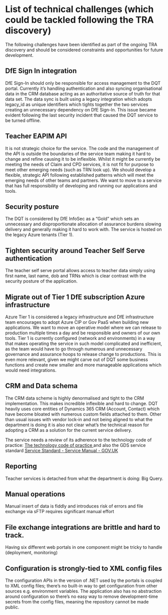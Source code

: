 # List of technical challenges (which could be tackled following the TRA discovery)

The following challenges have been identified as part of the ongoing TRA discovery and should be considered constraints and opportunities for future development. 
 
## DfE Sign In integration
DfE Sign-In should only be responsible for access management to the DQT portal. Currently it’s handling authentication and also syncing organisational data in the CRM database acting as an authoritative source of truth for that data set. The data sync is built using a legacy integration which adopts legacy_id as unique identifiers which tights together the two services creating an unnecessary dependency on DfE Sign-In. This issue became evident following the last security incident that caused the DQT service to be turned offline.

## Teacher EAPIM API 
It is not strategic choice for the service. The code and the management of the API is outside the boundaries of the service team making it hard to change and refine causing it to be inflexible. Whilst it might be currently be meeting the needs of Claim and CPD services, it is not fit for purpose to meet other emerging needs (such as TRN look up). 
We should develop a flexible, strategic API following established patterns which will meet the emerging needs of other teams and partners.  We want to move to a service that has full responsibility of developing and running our applications and tools. 

## Security posture
The DQT is considered by DfE InfoSec as a “Gold” which sets an unnecessary and disproportionate allocation of assurance burdens slowing delivery and generally making it hard to work with. The service is hosted on the legacy Azure tenants (Tier 1). 

## Tighten security around Teacher Self Serve authentication 
The teacher self serve portal allows access to teacher data simply using first name, last name, dob and TRNs which is clear contrast with the security posture of the application.

## Migrate out of Tier 1 DfE subscription Azure infrastructure
Azure Tier 1 is considered a legacy infrastructure and DfE  infrastructure team encourages to adopt Azure CIP or Gov PaaS when building new applications. 
We want to move an operative model where we can release to production multiple times a day and be responsible and owners of our own tools. 
Tier 1 is currently configured (network and environments) in a way that makes operating the service in such model complicated and inefficient, as the team would have to go through numerous and unnecessary  governance and assurance hoops to release change to productions.
This is even more relevant, given we might carve out of DQT some business functions and create new smaller and more manageable applications which would need integrations.

## CRM and Data schema
The CRM data scheme is highly denormalised and tight to the CRM implementation. This makes incredible inflexible and hard to change. DQT heavily uses core entities of Dynamics 365 CRM (Account, Contact) which have become bloated with numerous custom fields attached to them. 
Other than usual issues with vendor lock-in and not being aligned to what the department is doing it is also not clear what’s the technical reason for adopting a CRM as a solution for the current service delivery.

The service needs a review of its adherence to the technology code of practice:
[The technology code of practice 
](https://www.gov.uk/guidance/the-technology-code-of-practice)
and also the GDS service standard
[Service Standard - Service Manual - GOV.UK ](https://www.gov.uk/service-manual/service-standard)

## Reporting 
Teacher services is detached from what the department is doing: Big Query.

## Manual operations 
Manual insert of data is fiddly and introduces risk of errors and file exchange via sFTP requires significant manual effort

## File exchange integrations are brittle and hard to track. 

Having six different web portals in one component might be tricky to handle (deployment, monitoring)

## Configuration is strongly-tied to XML config files
The configuration APIs in the version of .NET used by the portals is coupled to XML config files; there’s no built-in way to get configuration from other sources e.g. environment variables. The application also has no abstraction around configuration so there’s no easy way to remove development-time secrets from the config files, meaning the repository cannot be made public.
